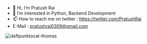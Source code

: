- 👋 Hi, I’m Pratush Rai
- 👀 I’m interested in Python, Backend Development
- 📫 How to reach me on twitter : https://twitter.com/PratushRai
- E-Mail : pratushrai0309@gmail.com


![daftpunktocat-thomas](https://user-images.githubusercontent.com/46784707/164881143-93130a26-58cf-43be-bd00-3eecab8c5f0d.gif)

<!---
pratushrai0309/pratushrai0309 is a ✨ special ✨ repository because its `README.md` (this file) appears on your GitHub profile.
You can click the Preview link to take a look at your changes.
--->
